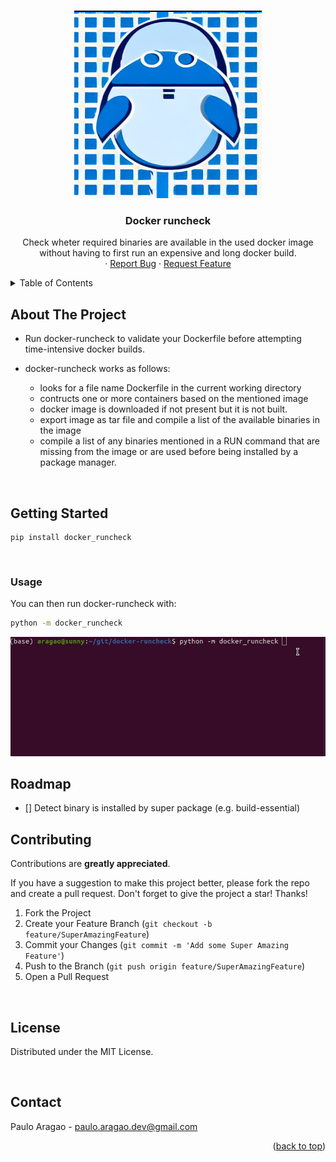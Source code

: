 
<a name="readme-top"></a>


<!-- PROJECT SHIELDS -->
<!--
*** I'm using markdown "reference style" links for readability.
*** Reference links are enclosed in brackets [ ] instead of parentheses ( ).
*** See the bottom of this document for the declaration of the reference variables
*** for contributors-url, forks-url, etc. This is an optional, concise syntax you may use.
*** https://www.markdownguide.org/basic-syntax/#reference-style-links
-->
<!--[![Issues][issues-shield]][issues-url]
[![LinkedIn][linkedin-shield]][linkedin-url]-->



<!-- PROJECT LOGO -->
<br />
<div align="center">
  <a href="https://github.com/pfaaj/docker-runcheck">
    <img src="images/logo.png" alt="Logo" width="300" height="300">
  </a>

  <h3 align="center">Docker runcheck</h3>

  <p align="center">
    Check wheter required binaries are available in the used docker image without having to first run an expensive and long docker build.
    <br />
    ·
    <a href="https://github.com/pfaaj/docker-runcheck/issues">Report Bug</a>
    ·
    <a href="https://github.com/pfaaj/docker-runcheck/issues">Request Feature</a>
  </p>
</div>



<!-- TABLE OF CONTENTS -->
<details>
  <summary>Table of Contents</summary>
  <ol>
    <li>
      <a href="#about-the-project">About The Project</a>
    </li>
    <li>
      <a href="#getting-started">Getting Started</a>
    </li>
    <li><a href="#usage">Usage</a></li>
    <li><a href="#roadmap">Roadmap</a></li>
    <li><a href="#contributing">Contributing</a></li>
    <li><a href="#license">License</a></li>
    <li><a href="#contact">Contact</a></li>
    <li><a href="#acknowledgments">Acknowledgments</a></li>
  </ol>
</details>



<!-- ABOUT THE PROJECT -->
## About The Project

+ Run docker-runcheck to validate your Dockerfile before attempting time-intensive docker builds. 

+ docker-runcheck works as follows:
  + looks for a file name Dockerfile in the current working directory
  + contructs one or more containers based on the mentioned image
  + docker image is downloaded if not present
  but it is not built.
  + export image as tar file and compile a list of the available binaries in the image
  + compile a list of any binaries mentioned in a RUN command that are  missing from the image or are used before being installed by a package manager.

</br>


<!-- GETTING STARTED -->
## Getting Started


```
pip install docker_runcheck
```


</br>


<!-- USAGE EXAMPLES -->

### Usage

You can then run docker-runcheck with:

  ```sh
  python -m docker_runcheck
  ```

![](images/runcheck.gif)





<!-- ROADMAP -->
## Roadmap

- [] Detect binary is installed by super package (e.g. build-essential)


<!--See the [open issues](https://github.com/pfaaj/docker-runcheck/issues) for a full list of proposed features (and known issues).-->


<!-- For apt stuff, package info

git clone https://salsa.debian.org/apt-team/python-apt
cd python-apt
sudo apt install libapt-pkg-dev
python setup.py build

or alternatively https://help.launchpad.net/API/launchpadlib

or https://sources.debian.org/doc/api/ -> examples 
https://sources.debian.org/api/info/package/davfs2/1.5.2-1/ 
https://sources.debian.org/api/src/cowsay/3.03+dfsg1-4/cows/
-->

 
## Contributing

Contributions are **greatly appreciated**.

If you have a suggestion to make this project better, please fork the repo and create a pull request. 
Don't forget to give the project a star! Thanks!

1. Fork the Project
2. Create your Feature Branch (`git checkout -b feature/SuperAmazingFeature`)
3. Commit your Changes (`git commit -m 'Add some Super Amazing Feature'`)
4. Push to the Branch (`git push origin feature/SuperAmazingFeature`)
5. Open a Pull Request

</br>

<!-- LICENSE -->
## License

Distributed under the MIT License. 


</br>

<!-- CONTACT -->
## Contact

Paulo Aragao - paulo.aragao.dev@gmail.com

<p align="right">(<a href="#readme-top">back to top</a>)</p>



<!-- ACKNOWLEDGMENTS 
## Acknowledgments


<p align="right">(<a href="#readme-top">back to top</a>)</p>
-->


<!-- MARKDOWN LINKS & IMAGES -->
<!-- https://www.markdownguide.org/basic-syntax/#reference-style-links -->
[contributors-shield]: https://img.shields.io/github/contributors/pfaaj/docker-runcheck.svg?style=for-the-badge
[contributors-url]: https://github.com/pfaaj/docker-runcheck/graphs/contributors
[forks-shield]: https://img.shields.io/github/forks/pfaaj/docker-runcheck.svg?style=for-the-badge
[forks-url]: https://github.com/pfaaj/docker-runcheck/network/members
[stars-shield]: https://img.shields.io/github/stars/pfaaj/docker-runcheck.svg?style=for-the-badge
[stars-url]: https://github.com/pfaaj/docker-runcheck/stargazers
[issues-shield]: https://img.shields.io/github/issues/pfaaj/docker-runcheck.svg?style=for-the-badge
[issues-url]: https://github.com/pfaaj/docker-runcheck/issues
[license-shield]: https://img.shields.io/github/license/pfaaj/docker-runcheck.svg?style=for-the-badge
[license-url]: https://github.com/pfaaj/docker-runcheck/blob/master/LICENSE.txt
[linkedin-shield]: https://img.shields.io/badge/-LinkedIn-black.svg?style=for-the-badge&logo=linkedin&colorB=555
[linkedin-url]: https://linkedin.com/in/paulo-aragao
[product-screenshot]: images/screenshot.png
[Next.js]: https://img.shields.io/badge/next.js-000000?style=for-the-badge&logo=nextdotjs&logoColor=white
